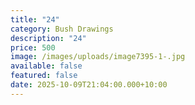 ```yaml
---
title: "24"
category: Bush Drawings
description: "24"
price: 500
image: /images/uploads/image7395-1-.jpg
available: false
featured: false
date: 2025-10-09T21:04:00.000+10:00
---
```

